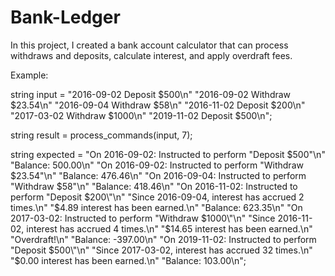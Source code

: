 # Bank-Ledger
In this project, I created a bank account calculator that can process withdraws and deposits, calculate interest, and apply overdraft fees. 

Example:

string input = 
"2016-09-02 Deposit $500\n"
"2016-09-02 Withdraw $23.54\n"
"2016-09-04 Withdraw $58\n"
"2016-11-02 Deposit $200\n"
"2017-03-02 Withdraw $1000\n"
"2019-11-02 Deposit $500\n";

string result = process_commands(input, 7);

string expected = 
"On 2016-09-02: Instructed to perform \"Deposit $500\"\n"
"Balance: 500.00\n"
"On 2016-09-02: Instructed to perform \"Withdraw $23.54\"\n"
"Balance: 476.46\n"
"On 2016-09-04: Instructed to perform \"Withdraw $58\"\n"
"Balance: 418.46\n"
"On 2016-11-02: Instructed to perform \"Deposit $200\"\n"
"Since 2016-09-04, interest has accrued 2 times.\n"
"$4.89 interest has been earned.\n"
"Balance: 623.35\n"
"On 2017-03-02: Instructed to perform \"Withdraw $1000\"\n"
"Since 2016-11-02, interest has accrued 4 times.\n"
"$14.65 interest has been earned.\n"
"Overdraft!\n"
"Balance: -397.00\n"
"On 2019-11-02: Instructed to perform \"Deposit $500\"\n"
"Since 2017-03-02, interest has accrued 32 times.\n"
"$0.00 interest has been earned.\n"
"Balance: 103.00\n";
